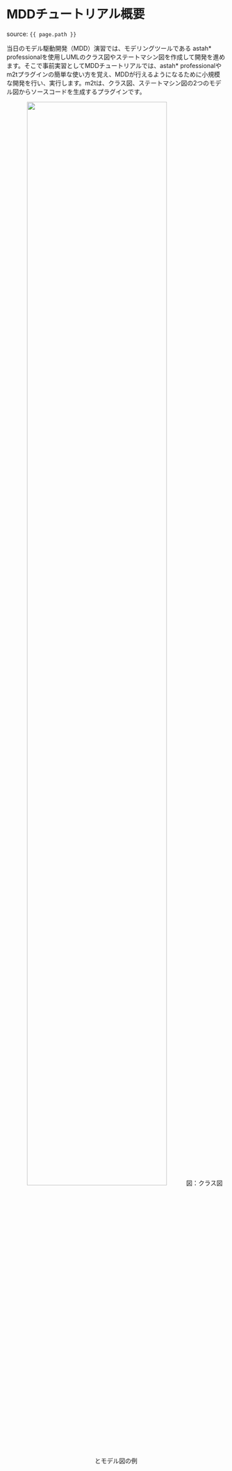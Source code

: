 # MDDチュートリアル概要
source: `{{ page.path }}`

 当日のモデル駆動開発（MDD）演習では、モデリングツールである astah* professionalを使用しUMLのクラス図やステートマシン図を作成して開発を進めます。そこで事前実習としてMDDチュートリアルでは、astah* professionalやm2tプラグインの簡単な使い方を覚え、MDDが行えるようになるために小規模な開発を行い、実行します。m2tは、クラス図、ステートマシン図の2つのモデル図からソースコードを生成するプラグインです。

<center>
<img src="../1_scrum/img/img7-1.png" width="80%"></img>
図：クラス図とモデル図の例
</center>